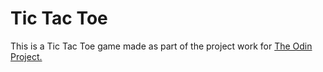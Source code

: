 # Tic Tac Toe
This is a Tic Tac Toe game made as part of the project work for [The Odin Project.](https://www.theodinproject.com/)